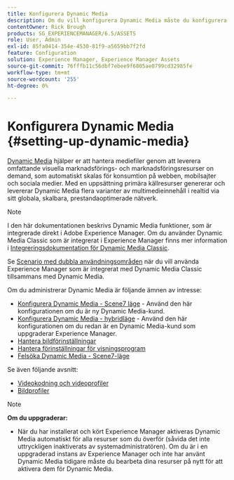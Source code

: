 ```yaml
---
title: Konfigurera Dynamic Media
description: Om du vill konfigurera Dynamic Media måste du konfigurera Dynamic Media och hantera bild- och visningsförinställningar.
contentOwner: Rick Brough
products: SG_EXPERIENCEMANAGER/6.5/ASSETS
role: User, Admin
exl-id: 85fa0414-354e-4530-81f9-a5659bb7f2fd
feature: Configuration
solution: Experience Manager, Experience Manager Assets
source-git-commit: 76fffb11c56dbf7ebee9f6805ae0799cd32985fe
workflow-type: tm+mt
source-wordcount: '255'
ht-degree: 0%

---
```


# Konfigurera Dynamic Media {#setting-up-dynamic-media}

[Dynamic Media](https://business.adobe.com/products/experience-manager/assets/dynamic-media.html) hjälper er att hantera mediefiler genom att leverera omfattande visuella marknadsförings- och marknadsföringsresurser on demand, som automatiskt skalas för konsumtion på webben, mobilsajter och sociala medier. Med en uppsättning primära källresurser genererar och levererar Dynamic Media flera varianter av multimedieinnehåll i realtid via sitt globala, skalbara, prestandaoptimerade nätverk.

>[!NOTE]
>
>I den här dokumentationen beskrivs Dynamic Media funktioner, som är integrerade direkt i Adobe Experience Manager. Om du använder Dynamic Media Classic som är integrerat i Experience Manager finns mer information i [Integreringsdokumentation för Dynamic Media Classic](/help/sites-administering/scene7.md).
>
>Se [Scenario med dubbla användningsområden](/help/sites-administering/scene7.md#dual-use-scenario) när du vill använda Experience Manager som är integrerat med Dynamic Media Classic tillsammans med Dynamic Media.

Om du administrerar Dynamic Media är följande ämnen av intresse:

* [Konfigurera Dynamic Media - Scene7 läge](config-dms7.md) - Använd den här konfigurationen om du är ny Dynamic Media-kund.
* [Konfigurera Dynamic Media - hybridläge](config-dynamic.md) - Använd den här konfigurationen om du redan är en Dynamic Media-kund som uppgraderar Experience Manager.
* [Hantera bildförinställningar](managing-image-presets.md)
* [Hantera förinställningar för visningsprogram](managing-viewer-presets.md)
* [Felsöka Dynamic Media - Scene7-läge](troubleshoot-dms7.md)

Se även följande avsnitt:

* [Videokodning och videoprofiler](video-profiles.md)
* [Bildprofiler](image-profiles.md)

>[!NOTE]
>
>**Om du uppgraderar:**
>
>* När du har installerat och kört Experience Manager aktiveras Dynamic Media automatiskt för alla resurser som du överför (såvida det inte uttryckligen inaktiverats av systemadministratören). Om du är i en uppgraderad instans av Experience Manager och inte har använt Dynamic Media tidigare måste du bearbeta dina resurser på nytt för att aktivera dem för Dynamic Media.


